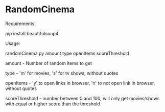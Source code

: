 # RandomCinema

Requirements:

pip install beautifulsoup4


Usage:

randomCinema.py amount type openItems scoreThreshold


amount - Number of random items to get

type - 'm' for movies, 's' for tv shows, without quotes

openItems - 'y' to open links in browser, 'n' to not open link in browser, without quotes

scoreThreshold - number between 0 and 100, will only get movies/shows with equal or higher score than the threshold
